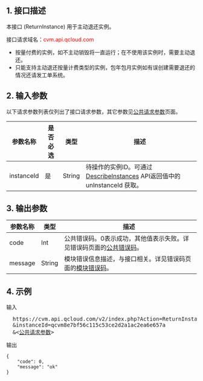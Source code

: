 ## 1. 接口描述
 
本接口 (ReturnInstance) 用于主动退还实例。

接口请求域名：<font style="color:red">cvm.api.qcloud.com</font>

* 按量付费的实例，如不主动销毁将一直运行；在不使用该实例时，需要主动退还。
* 只能支持主动退还按量计费类型的实例，包年包月实例如有误创建需要退还的情况还请发工单系统。

## 2. 输入参数

以下请求参数列表仅列出了接口请求参数，其它参数见[公共请求参数](https://www.qcloud.com/doc/api/229/1230)页面。
 
| 参数名称 | 是否必选  | 类型 | 描述 |
|---------|---------|---------|---------|
| instanceId| 是| String| 待操作的实例ID。可通过 [DescribeInstances](https://www.qcloud.com/doc/api/229/831) API返回值中的 unInstanceId 获取。


## 3. 输出参数
| 参数名称 | 类型 | 描述 |
|---------|---------|---------|
| code | Int | 公共错误码。0表示成功，其他值表示失败。详见错误码页面的[公共错误码](https://www.qcloud.com/doc/api/372/%E9%94%99%E8%AF%AF%E7%A0%81#1.E3.80.81.E5.85.AC.E5.85.B1.E9.94.99.E8.AF.AF.E7.A0.81)。|
| message | String | 模块错误信息描述，与接口相关。详见错误码页面的[模块错误码](https://www.qcloud.com/doc/api/372/%E9%94%99%E8%AF%AF%E7%A0%81#2.E3.80.81.E6.A8.A1.E5.9D.97.E9.94.99.E8.AF.AF.E7.A0.81)。|

## 4. 示例
 
输入

<pre>
  https://cvm.api.qcloud.com/v2/index.php?Action=ReturnInstance
  &instanceId=qcvm8e7bf56c115c53ce2d2a1ac2ea6e657a
  &<<a href="https://www.qcloud.com/doc/api/229/6976">公共请求参数</a>>
</pre>

输出

```
{
    "code": 0,
    "message": "ok"
}
```




